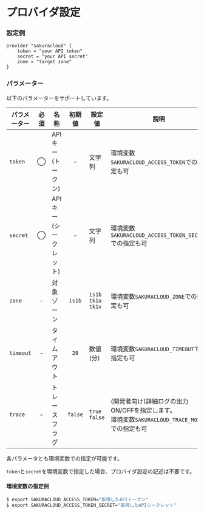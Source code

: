 # プロバイダ設定

### 設定例
```
provider "sakuracloud" {
    token = "your API token"
    secret = "your API secret"
    zone = "target zone"
}
```

### パラメーター

以下のパラメーターをサポートしています。

|パラメーター|必須  |名称                |初期値     |設定値 |説明                                          |
|----------|:---:|--------------------|:--------:|------|----------------------------------------------|
|`token`   | ◯  |APIキー<br />(トークン)     | -        |文字列|環境変数`SAKURACLOUD_ACCESS_TOKEN`での指定も可         |
|`secret`  | ◯  |APIキー<br />(シークレット)  | -        |文字列|環境変数`SAKURACLOUD_ACCESS_TOKEN_SECRET`での指定も可  |
|`zone`    | -   | 対象ゾーン           | `is1b`   |`is1b`<br />`tk1a`<br />`tk1v`|環境変数`SAKURACLOUD_ZONE`での指定も可|
|`timeout` | -   | タイムアウト         | `20`     | 数値(分) |環境変数`SAKURACLOUD_TIMEOUT`での指定も可|
|`trace`   | -   | トレースフラグ       | `false`     |`true`<br />`false`|(開発者向け)詳細ログの出力ON/OFFを指定します。 <br />環境変数`SAKURACLOUD_TRACE_MODE`での指定も可|

各パラメータとも環境変数での指定が可能です。

`token`と`secret`を環境変数で指定した場合、プロバイダ設定の記述は不要です。

#### 環境変数の指定例

```bash
$ export SAKURACLOUD_ACCESS_TOKEN="取得したAPIトークン"
$ export SAKURACLOUD_ACCESS_TOKEN_SECRET="取得したAPIシークレット"
```